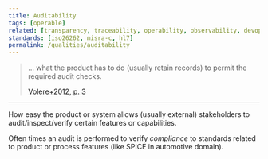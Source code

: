 ```yaml
---
title: Auditability
tags: [operable]
related: [transparency, traceability, operability, observability, devops-metrics]
standards: [iso26262, misra-c, hl7]
permalink: /qualities/auditability
---
```



>... what the product has to do (usually retain records) to permit the required audit checks.
>
>[Volere+2012, p. 3](/references/#volere)


<hr class="with-no-margin"/>

How easy the product or system allows (usually external) stakeholders to audit/inspect/verify certain features or capabilities.

Often times an audit is performed to verify _compliance_ to standards related to product or process features (like SPICE in automotive domain).

